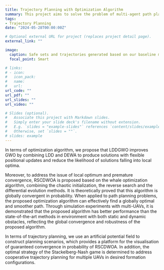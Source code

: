 ```yaml
---
title: Trajectory Planning with Optimization Algorithm
summary: This project aims to solve the problem of multi-agent path planning in complex environment using optimization algorithm.
tags:
- Trajectory Planning
date: "2024-05-28T00:00:00Z"

# Optional external URL for project (replaces project detail page).
external_link: ""

image:
  caption: Safe sets and trajectories generated based on our baseline method and new method. 
  focal_point: Smart

# links:
# - icon: 
#   icon_pack: 
#   name: 
#   url: 
url_code: ""
url_pdf: ""
url_slides: ""
url_video: ""

# Slides (optional).
#   Associate this project with Markdown slides.
#   Simply enter your slide deck's filename without extension.
#   E.g. `slides = "example-slides"` references `content/slides/example-slides.md`.
#   Otherwise, set `slides = ""`.
# slides: example
---
```


In terms of optimization algorithm, we propose that LDDGWO improves GWO by combining LDD and DEWA to produce solutions with flexible positional updates and reduce the likelihood of solutions falling into local optima. 

Moreover, to address the issue of local optimum and premature convergence, RSCDWOA is proposed based on the whale optimization algorithm, combining the chaotic initialization, the reverse search and the differential evolution methods. It is theoretically proved that this algorithm is globally convergent in probability. When applied to path planning problems, the proposed optimization algorithm can effectively find a globally optimal and smoother path. Through simulation experiments with multi-UAVs, it is demonstrated that the proposed algorithm has better performance than the state-of-the-art methods in environment with both static and dynamic obstacles, reflecting the global convergence and robustness of the proposed algorithm. 

In terms of trajectory planning, we use an artificial potential field to construct planning scenarios, which provides a platform for the visualisation of guaranteed convergence in probability of RSCDWOA. In addition, the optimal strategy of the Stackelberg-Nash game is determined to address cooperative trajectory planning for multiple UAVs in desired formation configurations.
